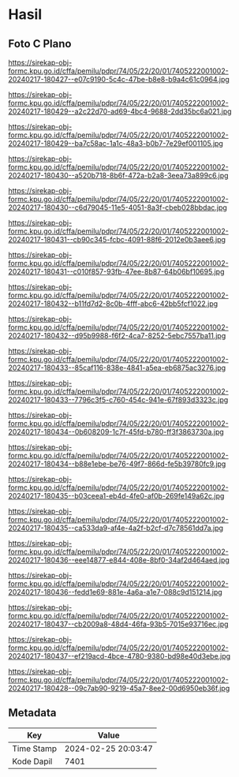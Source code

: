 # Hasil

## Foto C Plano

https://sirekap-obj-formc.kpu.go.id/cffa/pemilu/pdpr/74/05/22/20/01/7405222001002-20240217-180427--e07c9190-5c4c-47be-b8e8-b9a4c61c0964.jpg

https://sirekap-obj-formc.kpu.go.id/cffa/pemilu/pdpr/74/05/22/20/01/7405222001002-20240217-180429--a2c22d70-ad69-4bc4-9688-2dd35bc6a021.jpg

https://sirekap-obj-formc.kpu.go.id/cffa/pemilu/pdpr/74/05/22/20/01/7405222001002-20240217-180429--ba7c58ac-1a1c-48a3-b0b7-7e29ef001105.jpg

https://sirekap-obj-formc.kpu.go.id/cffa/pemilu/pdpr/74/05/22/20/01/7405222001002-20240217-180430--a520b718-8b6f-472a-b2a8-3eea73a899c6.jpg

https://sirekap-obj-formc.kpu.go.id/cffa/pemilu/pdpr/74/05/22/20/01/7405222001002-20240217-180430--c6d79045-11e5-4051-8a3f-cbeb028bbdac.jpg

https://sirekap-obj-formc.kpu.go.id/cffa/pemilu/pdpr/74/05/22/20/01/7405222001002-20240217-180431--cb90c345-fcbc-4091-88f6-2012e0b3aee6.jpg

https://sirekap-obj-formc.kpu.go.id/cffa/pemilu/pdpr/74/05/22/20/01/7405222001002-20240217-180431--c010f857-93fb-47ee-8b87-64b06bf10695.jpg

https://sirekap-obj-formc.kpu.go.id/cffa/pemilu/pdpr/74/05/22/20/01/7405222001002-20240217-180432--b11fd7d2-8c0b-4fff-abc6-42bb5fcf1022.jpg

https://sirekap-obj-formc.kpu.go.id/cffa/pemilu/pdpr/74/05/22/20/01/7405222001002-20240217-180432--d95b9988-f6f2-4ca7-8252-5ebc7557ba11.jpg

https://sirekap-obj-formc.kpu.go.id/cffa/pemilu/pdpr/74/05/22/20/01/7405222001002-20240217-180433--85caf116-838e-4841-a5ea-eb6875ac3276.jpg

https://sirekap-obj-formc.kpu.go.id/cffa/pemilu/pdpr/74/05/22/20/01/7405222001002-20240217-180433--7796c3f5-c760-454c-941e-67f893d3323c.jpg

https://sirekap-obj-formc.kpu.go.id/cffa/pemilu/pdpr/74/05/22/20/01/7405222001002-20240217-180434--0b608209-1c7f-45fd-b780-ff3f3863730a.jpg

https://sirekap-obj-formc.kpu.go.id/cffa/pemilu/pdpr/74/05/22/20/01/7405222001002-20240217-180434--b88e1ebe-be76-49f7-866d-fe5b39780fc9.jpg

https://sirekap-obj-formc.kpu.go.id/cffa/pemilu/pdpr/74/05/22/20/01/7405222001002-20240217-180435--b03ceea1-eb4d-4fe0-af0b-269fe149a62c.jpg

https://sirekap-obj-formc.kpu.go.id/cffa/pemilu/pdpr/74/05/22/20/01/7405222001002-20240217-180435--ca533da9-af4e-4a2f-b2cf-d7c78561dd7a.jpg

https://sirekap-obj-formc.kpu.go.id/cffa/pemilu/pdpr/74/05/22/20/01/7405222001002-20240217-180436--eee14877-e844-408e-8bf0-34af2d464aed.jpg

https://sirekap-obj-formc.kpu.go.id/cffa/pemilu/pdpr/74/05/22/20/01/7405222001002-20240217-180436--fedd1e69-881e-4a6a-a1e7-088c9d151214.jpg

https://sirekap-obj-formc.kpu.go.id/cffa/pemilu/pdpr/74/05/22/20/01/7405222001002-20240217-180437--cb2009a8-48d4-46fa-93b5-7015e93716ec.jpg

https://sirekap-obj-formc.kpu.go.id/cffa/pemilu/pdpr/74/05/22/20/01/7405222001002-20240217-180437--ef219acd-4bce-4780-9380-bd98e40d3ebe.jpg

https://sirekap-obj-formc.kpu.go.id/cffa/pemilu/pdpr/74/05/22/20/01/7405222001002-20240217-180428--09c7ab90-9219-45a7-8ee2-00d6950eb36f.jpg


## Metadata

| Key        | Value               |
| ---------- | ------------------- |
| Time Stamp | 2024-02-25 20:03:47 |
| Kode Dapil | 7401                |



